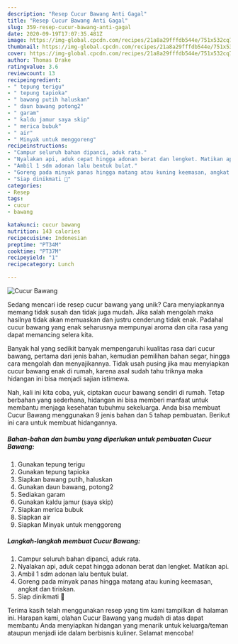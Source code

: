 ```yaml
---
description: "Resep Cucur Bawang Anti Gagal"
title: "Resep Cucur Bawang Anti Gagal"
slug: 359-resep-cucur-bawang-anti-gagal
date: 2020-09-19T17:07:35.481Z
image: https://img-global.cpcdn.com/recipes/21a8a29fffdb544e/751x532cq70/cucur-bawang-foto-resep-utama.jpg
thumbnail: https://img-global.cpcdn.com/recipes/21a8a29fffdb544e/751x532cq70/cucur-bawang-foto-resep-utama.jpg
cover: https://img-global.cpcdn.com/recipes/21a8a29fffdb544e/751x532cq70/cucur-bawang-foto-resep-utama.jpg
author: Thomas Drake
ratingvalue: 3.6
reviewcount: 13
recipeingredient:
- " tepung terigu"
- " tepung tapioka"
- " bawang putih haluskan"
- " daun bawang potong2"
- " garam"
- " kaldu jamur saya skip"
- " merica bubuk"
- " air"
- " Minyak untuk menggoreng"
recipeinstructions:
- "Campur seluruh bahan dipanci, aduk rata."
- "Nyalakan api, aduk cepat hingga adonan berat dan lengket. Matikan api."
- "Ambil 1 sdm adonan lalu bentuk bulat."
- "Goreng pada minyak panas hingga matang atau kuning keemasan, angkat dan tiriskan."
- "Siap dinikmati 🙂"
categories:
- Resep
tags:
- cucur
- bawang

katakunci: cucur bawang 
nutrition: 143 calories
recipecuisine: Indonesian
preptime: "PT34M"
cooktime: "PT37M"
recipeyield: "1"
recipecategory: Lunch

---
```



![Cucur Bawang](https://img-global.cpcdn.com/recipes/21a8a29fffdb544e/751x532cq70/cucur-bawang-foto-resep-utama.jpg)

Sedang mencari ide resep cucur bawang yang unik? Cara menyiapkannya memang tidak susah dan tidak juga mudah. Jika salah mengolah maka hasilnya tidak akan memuaskan dan justru cenderung tidak enak. Padahal cucur bawang yang enak seharusnya mempunyai aroma dan cita rasa yang dapat memancing selera kita.

Banyak hal yang sedikit banyak mempengaruhi kualitas rasa dari cucur bawang, pertama dari jenis bahan, kemudian pemilihan bahan segar, hingga cara mengolah dan menyajikannya. Tidak usah pusing jika mau menyiapkan cucur bawang enak di rumah, karena asal sudah tahu triknya maka hidangan ini bisa menjadi sajian istimewa.




Nah, kali ini kita coba, yuk, ciptakan cucur bawang sendiri di rumah. Tetap berbahan yang sederhana, hidangan ini bisa memberi manfaat untuk membantu menjaga kesehatan tubuhmu sekeluarga. Anda bisa membuat Cucur Bawang menggunakan 9 jenis bahan dan 5 tahap pembuatan. Berikut ini cara untuk membuat hidangannya.

<!--inarticleads1-->

##### Bahan-bahan dan bumbu yang diperlukan untuk pembuatan Cucur Bawang:

1. Gunakan  tepung terigu
1. Gunakan  tepung tapioka
1. Siapkan  bawang putih, haluskan
1. Gunakan  daun bawang, potong2
1. Sediakan  garam
1. Gunakan  kaldu jamur (saya skip)
1. Siapkan  merica bubuk
1. Siapkan  air
1. Siapkan  Minyak untuk menggoreng




<!--inarticleads2-->

##### Langkah-langkah membuat Cucur Bawang:

1. Campur seluruh bahan dipanci, aduk rata.
1. Nyalakan api, aduk cepat hingga adonan berat dan lengket. Matikan api.
1. Ambil 1 sdm adonan lalu bentuk bulat.
1. Goreng pada minyak panas hingga matang atau kuning keemasan, angkat dan tiriskan.
1. Siap dinikmati 🙂




Terima kasih telah menggunakan resep yang tim kami tampilkan di halaman ini. Harapan kami, olahan Cucur Bawang yang mudah di atas dapat membantu Anda menyiapkan hidangan yang menarik untuk keluarga/teman ataupun menjadi ide dalam berbisnis kuliner. Selamat mencoba!
